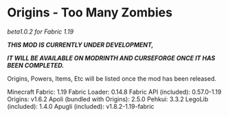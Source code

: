# Origins - Too Many Zombies
_beta1.0.2 for Fabric 1.19_

**_THIS MOD IS CURRENTLY UNDER DEVELOPMENT,_**

**_IT WILL BE AVAILABLE ON MODRINTH AND CURSEFORGE ONCE IT HAS BEEN COMPLETED._**

Origins, Powers, Items, Etc will be listed once the mod has been released.

Minecraft Fabric: 1.19
Fabric Loader: 0.14.8
Fabric API (included): 0.57.0-1.19
Origins: v1.6.2
Apoli (bundled with Origins): 2.5.0
Pehkui: 3.3.2
LegoLib (included): 1.4.0
Apugli (included): v1.8.2-1.19-fabric
